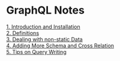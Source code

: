 # GraphQL Notes

[1. Introduction and Installation](1-introduction-installation.md)\
[2. Definitions](2-definitions.md)\
[3. Dealing with non-static Data](3-dealing-with-not-static-data.md)\
[4. Adding More Schema and Cross Relation](4-adding-more-schema-and-cross-relations.md)\
[5. Tips on Query Writing](5-tips-on-query-writing.md)

